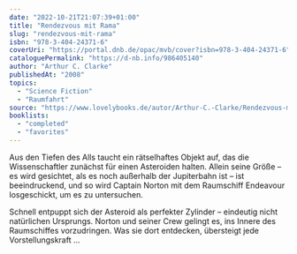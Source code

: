 ```yaml
---
date: "2022-10-21T21:07:39+01:00"
title: "Rendezvous mit Rama"
slug: "rendezvous-mit-rama"
isbn: "978-3-404-24371-6"
coverUri: "https://portal.dnb.de/opac/mvb/cover?isbn=978-3-404-24371-6"
cataloguePermalink: "https://d-nb.info/986405140"
author: "Arthur C. Clarke"
publishedAt: "2008"
topics:
  - "Science Fiction"
  - "Raumfahrt"
source: "https://www.lovelybooks.de/autor/Arthur-C.-Clarke/Rendezvous-mit-Rama-144489480-w/"
booklists:
  - "completed"
  - "favorites"
---
```

Aus den Tiefen des Alls taucht ein rätselhaftes Objekt auf, das die 
Wissenschaftler zunächst für einen Asteroiden halten. Allein seine Größe – es 
wird gesichtet, als es noch außerhalb der Jupiterbahn ist – ist beeindruckend, 
und so wird Captain Norton mit dem Raumschiff Endeavour losgeschickt, um es zu 
untersuchen.

Schnell entpuppt sich der Asteroid als perfekter Zylinder – eindeutig nicht 
natürlichen Ursprungs. Norton und seiner Crew gelingt es, ins Innere des 
Raumschiffes vorzudringen. Was sie dort entdecken, übersteigt jede 
Vorstellungskraft ...